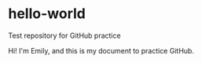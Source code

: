 # hello-world
Test repository for GitHub practice

Hi! I'm Emily, and this is my document to practice GitHub.
